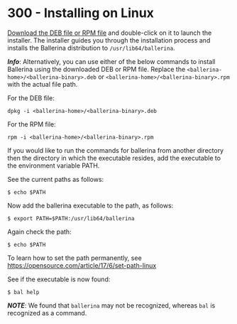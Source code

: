 # 300 - Installing on Linux

[Download the DEB file or RPM file](https://ballerina.io/downloads) and double-click on it to launch the installer. The installer guides you through the installation process and installs the Ballerina distribution to ```/usr/lib64/ballerina```.

***Info***: Alternatively, you can use either of the below commands to install Ballerina using the downloaded DEB or RPM file. Replace the ```<ballerina-home>/<ballerina-binary>.deb``` or ```<ballerina-home>/<ballerina-binary>.rpm``` with the actual file path.

For the DEB file:

```dpkg -i <ballerina-home>/<ballerina-binary>.deb ```

For the RPM file:

```rpm -i <ballerina-home>/<ballerina-binary>.rpm ```

If you would like to run the commands for ballerina from another directory then the directory in which the executable resides, add the executable to the environment variable PATH.

See the current paths as follows:

```$ echo $PATH```

Now add the ballerina executable to the path, as follows:

```$ export PATH=$PATH:/usr/lib64/ballerina```

Again check the path:

```$ echo $PATH```

To learn how to set the path permanently, see https://opensource.com/article/17/6/set-path-linux

See if the executable is now found:

```$ bal help```

***NOTE***: We found that ```ballerina``` may not be recognized, whereas ```bal``` is recognized as a command.
